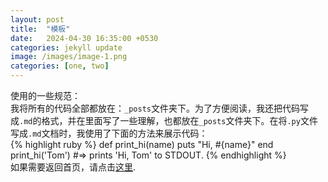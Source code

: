 ```yaml
---
layout: post
title:  "模板"
date:   2024-04-30 16:35:00 +0530
categories: jekyll update
image: /images/image-1.png
categories: [one, two]
---
```

使用的一些规范：  
我将所有的代码全部都放在：`_posts`文件夹下。为了方便阅读，我还把代码写成`.md`的格式，并在里面写了一些理解，也都放在`_posts`文件夹下。在将`.py`文件写成`.md`文档时，我使用了下面的方法来展示代码：  
{% highlight ruby %}
def print_hi(name)
  puts "Hi, #{name}"
end
print_hi('Tom')
#=> prints 'Hi, Tom' to STDOUT.
{% endhighlight %}  
如果需要返回首页，请点击[这里][link1].

[link1]: https://yz14.github.io/p5
